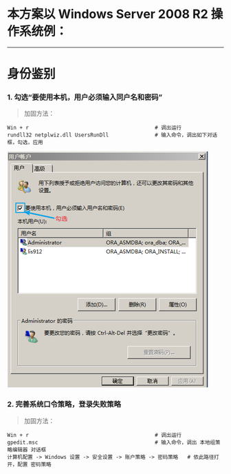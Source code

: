 # 本方案以 Windows Server 2008 R2 操作系统例：


---


# 身份鉴别

### 1. 勾选“要使用本机，用户必须输入同户名和密码”

> 加固方法：

```
Win + r                                         # 调出运行
rundll32 netplwiz.dll UsersRunDll               # 输入命令，调出如下对话框，勾选，应用
```

![](/assets/勾选“用户名+密码”.png)



### 2. 完善系统口令策略，登录失败策略
> 加固方法：

```
Win + r                                         # 调出运行
gpedit.msc                                      # 输入命令，调出 本地组策略编辑器 对话框
计算机配置 -> Windows 设置 -> 安全设置 -> 账户策略 -> 密码策略   # 依此路径打开，配置 密码策略 
```






